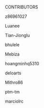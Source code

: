 CONTRIBUTORS

z86961027

Luanee

Tian-Jionglu

bhulele

Mebiza

hoangminhq5310

deloarts

Mithro86

ptm-tm

marciolrc
